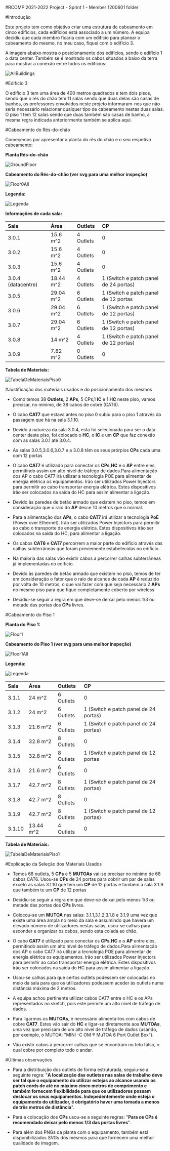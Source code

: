 #RCOMP 2021-2022 Project - Sprint 1 - Member 1200601 folder


#Introdução

Este projeto tem como objetivo criar uma estrutura de cabeamento em cinco
edifícios, cada edifícios está associado a um número. A equipa decidiu que cada membro ficaria
com um edifício para planear o cabeamento do mesmo, no meu caso, fiquei com o edifício 3.

A imagem abaixo mostra o posicionamento dos edifícios, sendo o edifício 1 o data center.
Também se é mostrado os cabos situados a baixo da terra para mostrar a conexão entre todos os edifícios:


![AllBuildings](AllBuildings.PNG)




#Edifício 3

O edifício 3 tem uma área de 400 metros quadrados e tem dois pisos, sendo que o rés do chão tem 11 salas sendo que
duas delas são casas de banhos, os professores envolvidos neste projeto informaram-nos
que não seria necessário relacionar qualquer tipo de cabeamento nestas duas salas. 
O piso 1 tem 12 salas sendo que duas também são casas de banho, a mesma regra indicada anteriormente
também se aplica aqui.


#Cabeamento do Rés-do-chão

Começemos por apresentar a planta do rés do chão e o seu respetivo cabeamento:

**Planta Rés-do-chão**

![GroundFloor](FloorGroundMeasure.PNG)

**Cabeamento do Rés-do-chão (ver svg para uma melhor inspeção)**

![Floor0All](GroundFloorAll.PNG)

**Legenda:**

![Legenda](legenda.png)

**Informações de cada sala:**

| Sala               | Área      | Outlets   | CP                                    |
|:-------------------|:----------|:----------|:--------------------------------------|
| 3.0.1              | 15.6 m^2  | 4 Outlets | 0                                     |
| 3.0.2              | 15.6 m^2  | 4 Outlets | 0                                     |
| 3.0.3              | 15.6 m^2  | 4 Outlets | 0                                     |
| 3.0.4 (datacentre) | 18.44 m^2 | 4 Outlets | 1 (Switch e patch panel de 24 portas) |
| 3.0.5              | 29.04 m^2 | 6 Outlets | 1 (Switch e patch panel de 12 portas  |
| 3.0.6              | 29.04 m^2 | 6 Outlets | 1 (Switch e patch panel de 12 portas) |
| 3.0.7              | 29.04 m^2 | 6 Outlets | 1 (Switch e patch panel de 12 portas) |
| 3.0.8              | 14 m^2    | 4 Outlets | 1 (Switch e patch panel de 12 portas) |
| 3.0.9              | 7.82 m^2  | 0 Outlets | 0                                     |



**Tabela de Materiais:**

![TabelaDeMateriaisPiso0](TabelaDeMateriaisPiso0.PNG)

#Justificação dos materiais usados e do posicionamento dos mesmos

* Como temos 38 **Outlets**, 2 **APs**, 5 CPs,1 **IC** e 1 **HC**  neste piso, 
vamos precisar, no mínimo, de 38 cabos de cobre (CAT6). 

* O cabo **CAT7** que estava antes no piso 0 subiu para o piso 1 através da passagem que há
na sala 3.1.10.

* Devido á natureza da sala 3.0.4, esta foi selecionada para ser o data center
deste piso, foi colocado o **HC**, o **IC** e um **CP** que faz conexão com as salas 3.0.1 até 3.0.4.


* As salas 3.0.5,3.0.6,3.0.7 e a 3.0.8 têm os seus prórpios **CPs** cada
uma com 12 portas


* O cabo **CAT7** é utilizado para conectar os **CPs**,**HC** e o **AP** entre eles, permitindo
assim um alto nível de tráfego de dados.Para alimentação dos AP o cabo CAT7 irá utilizar a tecnologia POE para alimentar de energia elétrica os equipamentos. Irão ser utilizados Power Injectors para permitir ao cabo transportar energia elétrica. Estes dispositivos irão ser colocados na saida do HC para assim alimentar a ligação.


* Devido às paredes de betão armado que existem no piso, temos em consideração
que o raio do **AP** desce 10 metros que o normal.


* Para a alimentação dos **APs**, o cabo **CAT7** irá utilizar a tecnologia **PoE** (Power over Ethernet). Irão ser utilizados Power Injectors para permitir ao cabo o transporte de energia elétrica. Estes dispositivos irão ser colocados na saída do HC, para alimentar a ligação.


* Os cabos **CAT6** e **CAT7** percorrem a maior parte do edifício através das
calhas subterrâneas que foram previemente estabelecidas no edifício. 


* Na maioria das salas vão existir cabos a percorrer calhas subterrâneas já implementadas no edifício.


* Devido às paredes de betão armado que existem no piso, 
temos de ter em consideração o fator que o raio de 
alcance de cada **AP** é reduzido por volta de 10 metros, 
o que vai fazer com que seja necessário 2 **APs** no mesmo piso para que fique completamente coberto por wireless


* Decidiu-se seguir a regra em que deve-se deixar pelo menos 1/3 ou
  metade das portas dos **CPs** livres.

#Cabeamento do Piso 1
    
**Planta do Piso 1:**

![Floor1](FloorOneMeasure.PNG)

**Cabeamento do Piso 1 (ver svg para uma melhor inspeção)**

![Floor1All](FloorOneAll.PNG)

**Legenda:**

![Legenda](legenda.png)

| Sala   | Área      | Outlets   | CP                                    |
|:-------|:----------|:----------|:--------------------------------------|
| 3.1.1  | 24 m^2    | 6 Outlets | 0                                     |
| 3.1.2  | 24 m^2    | 6 Outlets | 1 (Switch e patch panel de 24 portas) |
| 3.1.3  | 21.6 m^2  | 6 Outlets | 1 (Switch e patch panel de 24 portas) |
| 3.1.4  | 32.8 m^2  | 8 Outlets | 0                                     |
| 3.1.5  | 32.8 m^2  | 8 Outlets | 1 (Switch e patch panel de 12 portas  |
| 3.1.6  | 21.6 m^2  | 6 Outlets | 0                                     |
| 3.1.7  | 42.7 m^2  | 8 Outlets | 1 (Switch e patch panel de 24 portas) |
| 3.1.8  | 42.7 m^2  | 8 Outlets | 0                                     |
| 3.1.9  | 42.7 m^2  | 8 Outlets | 1 (Switch e patch panel de 12 portas)                                     |
| 3.1.10 | 13.44 m^2 | 4 Outlets | 0                                     |

**Tabela de Materiais:**

![TabelaDeMateriaisPiso1](TabelaDeMateriaisPiso1.PNG)





#Explicação da Seleção dos Materiais Usados

* Temos 68 outlets, 5 **CPs** e 5 **MUTOAs** vai-se precisar
no minimo de 68 cabos CAT6. Usou-se **CPs** de 24 portas para
cobrir um par de salas exceto as salas 3.1.10 que tem um
**CP** de 12 portas e também a sala 3.1.9 que também te um **CP** de 12
portas 


* Decidiu-se seguir a regra em que deve-se deixar pelo menos 1/3 ou
metade das portas dos **CPs** livres.


* Colocou-se um **MUTOA** nas salas: 3.1.1,3.1.2,3.1.8 e 3.1.9 uma vez que existe uma área ampla no meio da sala 
e assumindo que haverá um elevado número de utilizadores nestas salas,  usou-se calhas
para esconder e organizar os cabos, sendo esta colada ao chão.


* O cabo **CAT7** é utilizado para conectar os **CPs**,**HC** e o **AP** entre eles, permitindo
assim um alto nível de tráfego de dados.Para alimentação dos AP o cabo CAT7 irá utilizar a tecnologia POE para alimentar de energia elétrica os equipamentos. Irão ser utilizados Power Injectors para permitir ao cabo transportar energia elétrica. Estes dispositivos irão ser colocados na saida do HC para assim alimentar a ligação.


* Usou-se calhas para que certos outlets podessem ser colocadas no meio da sala para
que os utilizadores podessem aceder ás outlets numa distância máxima de 2 metros.


* A equipa achou pertinente utilizar cabos CAT7 entre o HC e os APs representados no sketch, pois este 
permite um alto nível de tráfego de dados.


* Para ligarmos os **MUTOAs**, é necessário alimentá-los 
com cabos de cobre **CAT7**. Estes vão sair do **HC** e 
ligar-se diretamente aos **MUTOAs**, uma vez que 
precisam de um alto nível de tráfego de dados  (usando, por exemplo, o MUTOA: "MINI -C OM ® MuTOA 6 Port 
Outlet Box").


* Vão existir cabos a percorrer calhas que se encontram no teto falso, 
o qual cobre por completo todo o andar.

#Últimas observações

* Para a distribuição dos outlets de forma estruturada, seguiu-se a seguinte regra: "**A localização das outletss nas salas de trabalho deve ser tal que o equipamento do utilizar estejas ao alcance usando os patch cords de até no máximo cinco metros de comprimento e também fornecem flexibilidade para que os utilizadores possam deslocar os seus equipamentos. 
Indepedentemente onde esteja o equipamento do utilizador, é obrigatório haver uma tomada a menos de três metros de distância**".


* Para a colocação dos **CPs** usou-se a seguinte regras: "**Para os **CPs** é recomendado deixar pelo menos 1/3 das portas livres**".


* Para além dos PNGs da planta com o equipamento, também está disponibilizados SVGs dos mesmos para
que fornecem uma melhor qualidade de imagem.